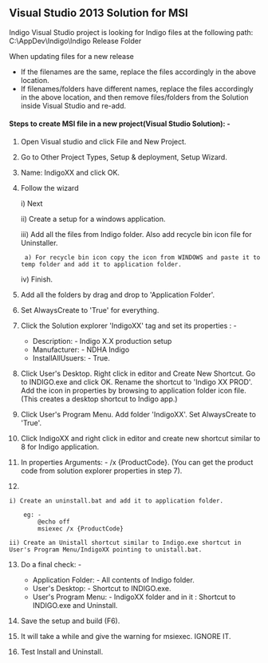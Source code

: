 ## Visual Studio 2013 Solution for MSI
Indigo Visual Studio project is looking for Indigo files at the following path:
C:\AppDev\Indigo\Indigo Release Folder

When updating files for a new release
* If the filenames are the same, replace the files accordingly in the above location. 
* If filenames/folders have different names, replace the files accordingly in the above location, and then 
	remove files/folders from the Solution inside Visual Studio and re-add.
	
	

#### Steps to create MSI file in a new project(Visual Studio Solution): - 

1) Open Visual studio and click File and New Project.

2) Go to Other Project Types, Setup & deployment, Setup Wizard.

3) Name: IndigoXX and click OK.

4) Follow the wizard 

    i) Next
    
    ii) Create a setup for a windows application.
    
	iii) Add all the files from Indigo folder. Also add recycle bin icon file for Uninstaller.
	
		a) For recycle bin icon copy the icon from WINDOWS and paste it to temp folder and add it to application folder.
		
	iv) Finish.
	
5) Add all the folders by drag and drop to 'Application Folder'.

6) Set AlwaysCreate to 'True' for everything.

7) Click the Solution explorer 'IndigoXX' tag and set its properties : -

    * Description: - Indigo X.X production setup
	* Manufacturer: - NDHA Indigo
	* InstallAllUsuers: - True.
	
8) Click User's Desktop. Right click in editor and Create New Shortcut. Go to INDIGO.exe and click OK. Rename the shortcut to 'Indigo XX PROD'. Add the icon in properties by browsing to application folder icon file. (This creates a desktop shortcut to Indigo app.)

9) Click User's Program Menu. Add folder 'IndigoXX'. Set AlwaysCreate to 'True'.

10) Click IndigoXX and right click in editor and create new shortcut similar to 8 for Indigo application.

11) In properties Arguments: - /x {ProductCode}. (You can get the product code from solution explorer properties in step 7).

12) 

    i) Create an uninstall.bat and add it to application folder.
    
	    eg: - 
		    @echo off
		    msiexec /x {ProductCode}
	
	ii) Create an Unistall shortcut similar to Indigo.exe shortcut in User's Program Menu/IndigoXX pointing to unistall.bat.
	
13) Do a final check: -

    * Application Folder: - All contents of Indigo folder.
    * User's Desktop: - Shortcut to INDIGO.exe.
    * User's Program Menu: - IndigoXX folder and in it : Shortcut to INDIGO.exe and Uninstall.
	
14) Save the setup and build (F6).

15) It will take a while and give the warning for msiexec. IGNORE IT.

16) Test Install and Uninstall.